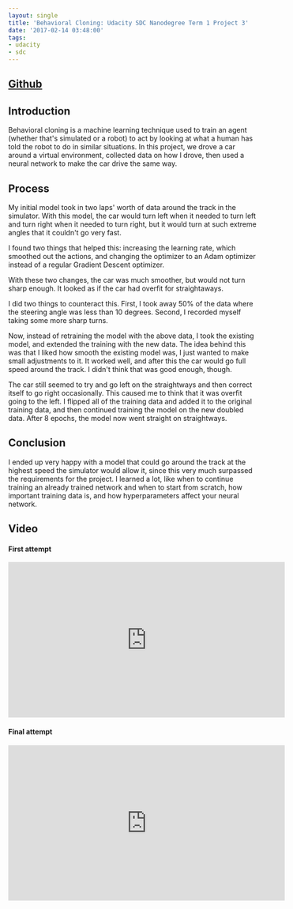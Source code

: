 ```yaml
---
layout: single
title: 'Behavioral Cloning: Udacity SDC Nanodegree Term 1 Project 3'
date: '2017-02-14 03:48:00'
tags:
- udacity
- sdc
---
```


## [Github](https://github.com/jaredjxyz/CarND-Behavioral-Cloning)

## Introduction
Behavioral cloning is a machine learning technique used to train an agent (whether that's simulated or a robot) to act by looking at what a human has told the robot to do in similar situations. In this project, we drove a car around a virtual environment, collected data on how I drove, then used a neural network to make the car drive the same way.

## Process
My initial model took in two laps' worth of data around the track in the simulator. With this model, the car would turn left when it needed to turn left and turn right when it needed to turn right, but it would turn at such extreme angles that it couldn't go very fast.

I found two things that helped this: increasing the learning rate, which smoothed out the actions, and changing the optimizer to an Adam optimizer instead of a regular Gradient Descent optimizer.

With these two changes, the car was much smoother, but would not turn sharp enough. It looked as if the car had overfit for straightaways.

I did two things to counteract this. First, I took away 50% of the data where the steering angle was less than 10 degrees. Second, I recorded myself taking some more sharp turns.

Now, instead of retraining the model with the above data, I took the existing model, and extended the training with the new data. The idea behind this was that I liked how smooth the existing model was, I just wanted to make small adjustments to it. It worked well, and after this the car would go full speed around the track. I didn't think that was good enough, though.

The car still seemed to try and go left on the straightways and then correct itself to go right occasionally. This caused me to think that it was overfit going to the left. I flipped all of the training data and added it to the original training data, and then continued training the model on the new doubled data. After 8 epochs, the model now went straight on straightways.

## Conclusion

I ended up very happy with a model that could go around the track at the highest speed the simulator would allow it, since this very much surpassed the requirements for the project. I learned a lot, like when to continue training an already trained network and when to start from scratch, how important training data is, and how hyperparameters affect your neural network.

## Video

#### First attempt
<iframe width="560" height="315" src="https://www.youtube.com/embed/oCCUO0-F_WM" frameborder="0" gesture="media" allow="encrypted-media" allowfullscreen></iframe>

#### Final attempt
<iframe width="560" height="315" src="https://www.youtube.com/embed/hflPGI8BXa4" frameborder="0" gesture="media" allow="encrypted-media" allowfullscreen></iframe>